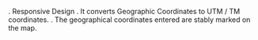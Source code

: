 . Responsive Design
. It converts Geographic Coordinates to UTM / TM coordinates.
. The geographical coordinates entered are stably marked on the map.
